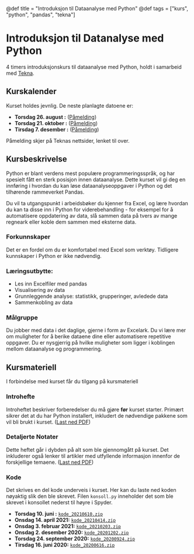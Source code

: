 @def title = "Introduksjon til Dataanalyse med Python"
@def tags = ["kurs", "python", "pandas", "tekna"]

# Introduksjon til Datanalyse med Python

4 timers introduksjonskurs til dataanalyse med Python, holdt i samarbeid med [Tekna](https://www.tekna.no/).

## Kurskalender

Kurset holdes jevnlig. De neste planlagte datoene er:

- **Torsdag 26. august :** ([Påmelding](https://www.tekna.no/kurs/introduksjon-til-dataanalyse-med-python---nettkurs-41040/))
- **Torsdag 21. oktober :** ([Påmelding](https://www.tekna.no/kurs/introduksjon-til-dataanalyse-med-python---nettkurs-41578/))
- **Tirsdag 7. desember :** ([Påmelding](https://www.tekna.no/kurs/introduksjon-til-dataanalyse-med-python---nettkurs-41050/))

Påmelding skjer på Teknas nettsider, lenket til over.

## Kursbeskrivelse

Python er blant verdens mest populære programmeringsspråk, og har spesielt fått en sterk posisjon innen dataanalyse. Dette kurset vil gi deg en innføring i hvordan du kan løse dataanalyseoppgaver i Python og det tilhørende rammeverket Pandas.

Du vil ta utgangspunkt i arbeidsbøker du kjenner fra Excel, og lære hvordan du kan ta disse inn i Python for viderebehandling - for eksempel for å automatisere oppdatering av data, slå sammen data på tvers av mange regneark eller koble dem sammen med eksterne data.

### Forkunnskaper

Det er en fordel om du er komfortabel med Excel som verktøy. Tidligere kunnskaper i Python er ikke nødvendig.

### Læringsutbytte:

- Les inn Excelfiler med pandas
- Visualisering av data
- Grunnleggende analyse: statistikk, grupperinger, avledede data
- Sammenkobling av data

### Målgruppe

Du jobber med data i det daglige, gjerne i form av Excelark. Du vi lære mer om muligheter for å berike dataene dine eller automatisere repetitive oppgaver. Du er nysgjerrig på hvilke muligheter som ligger i koblingen mellom dataanalyse og programmering.

## Kursmateriell

I forbindelse med kurset får du tilgang på kursmateriell

### Introhefte

Introheftet beskriver forberedelser du må gjøre **før** kurset starter. Primært sikrer det at du har Python installert, inkludert de nødvendige pakkene som vil bli brukt i kurset. ([Last ned PDF](python-dataanalyse-intro-forberedelser.pdf))

### Detaljerte Notater

Dette heftet går i dybden på alt som ble gjennomgått på kurset. Det inkluderer også lenker til artikler med utfyllende informasjon innenfor de forskjellige temaene. ([Last ned PDF](python-dataanalyse-intro-detaljer.pdf))

### Kode

Det skrives en del kode underveis i kurset. Her kan du laste ned koden nøyaktig slik den ble skrevet. Filen `konsoll.py` inneholder det som ble skrevet i konsollet nederst til høyre i Spyder.

- **Torsdag 10. juni :** [`kode_20210610.zip`](kode_20210610.zip)
- **Onsdag 14. april 2021:** [`kode_20210414.zip`](kode_20210414.zip)
- **Onsdag 3. februar 2021:** [`kode_20210203.zip`](kode_20210203.zip)
- **Onsdag 2. desember 2020:** [`kode_20201202.zip`](kode_20201202.zip)
- **Torsdag 24. september 2020:** [`kode_20200924.zip`](kode_20200924.zip)
- **Tirsdag 16. juni 2020:** [`kode_20200616.zip`](kode_20200616.zip)
